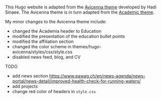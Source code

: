 This Hugo website is adapted from the [Avicenna theme](https://themes.gohugo.io/themes/avicenna/) developed by Hadi Sinaee. The Avicenna theme is in turn adapted from the [Academic theme](https://themes.gohugo.io/themes/hugo-academic/).

My minor changes to the Avicenna theme include:

- changed the Academia header to Education
- modified the presentation of the education bullet points
- modified the affiliation section
- changed the color scheme in themes/hugo-avicenna/styles/css/style.css
- disabled news feed, blog, and CV

TODO
- add news section
https://www.eawag.ch/en/news-agenda/news-portal/news-detail/improved-health-check-for-running-waters/
- add projects
- change red color of headers in `style.css`
